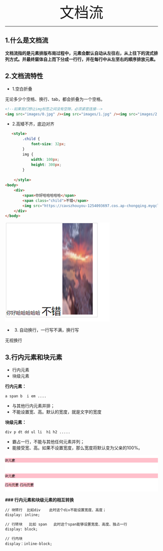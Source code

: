 <div align='center' ><font size='70'>文档流</font></div>

----------

## 1.什么是文档流

**文档流指的是元素排版布局过程中，元素会默认自动从左往右，从上往下的流式排列方式。并最终窗体自上而下分成一行行，并在每行中从左至右的顺序排放元素。**

## 2.文档流特性

* 1.空白折叠

无论多少个空格、换行、tab，都会折叠为一个空格。

```html
<!--如果我们想让img标签之间没有空隙，必须紧密连接-->
<img src="images/0.jpg" /><img src="images/1.jpg" /><img src="images/2.jpg" />
```

* 2.高矮不齐，底边对齐
```html
   <style>
        .child {
            font-size: 32px;
        }
        img {
            width: 100px;
            height: 300px;
        }

    </style>
<body>
    <div>
        <span>你好哈哈哈哈哈</span>
        <span class="child">不错</span>
        <img src="https://cavszhouyou-1254093697.cos.ap-chongqing.myqcloud.com/peitu18-1.jpg" alt="">
    </div>
</body>
```

![avatar](../../.vuepress/public/image/align2.png)

* 3. 自动换行，一行写不满，换行写

无视换行

## 3.行内元素和块元素

* 行内元素
* 块级元素

**行内元素：**
```
a span b  i em ....
```

- 与其他行内元素并排；
- 不能设置宽、高。默认的宽度，就是文字的宽度

**块级元素：**

```
div p dt dd ul li  h1 h2 .....
```

- 霸占一行，不能与其他任何元素并列；
- 能接受宽、高。如果不设置宽度，那么宽度将默认变为父亲的100%。

![avatar](../../.vuepress/public/image/hang.png)

**### 行内元素和块级元素的相互转换**

```
// 块转行  比如div    此时这个div不能设置宽度、高度；
display: inline;
```

```
// 行转块   比如 span   此时这个span能够设置宽度、高度、独占一行
display: block;
```

```
// 行内块
display：inline-block;
```